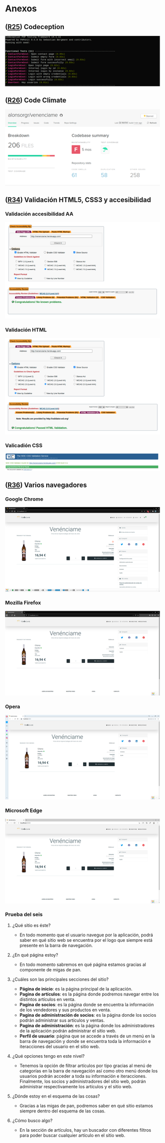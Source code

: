 # Anexos
## **([R25](https://github.com/alonsorgr/venenciame/issues/56)) Codeception**

![Tests](images/codeception.png)

## **([R26](https://github.com/alonsorgr/venenciame/issues/57)) Code Climate**
![Tests](images/code-climate.png)

## **([R34](https://github.com/alonsorgr/venenciame/issues/65)) Validación HTML5, CSS3 y accesibilidad**

### Validación accesibilidad AA
![Diagrama Clases](images/validacion-aa.png)
### Validación HTML
![Diagrama Clases](images/validacion-html.png)

### Valicadión CSS
![Diagrama Clases](images/validacion-css.png)

## **([R36](https://github.com/alonsorgr/venenciame/issues/67)) Varios navegadores**

### Google Chrome
![Diagrama Clases](images/chrome.png)

### Mozilla Firefox
![Diagrama Clases](images/firefox.png)

### Opera
![Diagrama Clases](images/opera.png)

### Microsoft Edge
![Diagrama Clases](images/edge.png)
### Prueba del seis

1. ¿Qué sitio es éste?
    - En todo momento que el usuario navegue por la aplicación, podrá saber en qué sitio web se encuentra por el logo que siempre está presente en la barra de navegación.

2. ¿En qué página estoy?
    - En todo momento sabremos en qué página estamos gracias al componente de migas de pan.

3. ¿Cuáles son las principales secciones del sitio?
    - **Página de inicio**: es la página principal de la aplicación.
    - **Pagina de artículos**: es la página donde podremos navegar entre los distintos artículos en venta.
    - **Pagina de socios**: es la página donde se encuentra la información de los vendedores y sus productos en venta.
    - **Pagina de administración de socios**: es la página donde los socios podrán administrar sus artículos y ventas.
    - **Pagina de administración**: es la página donde los administradores de la aplicación podrán administrar el sitio web.
    - **Perfil de usuario**: página que se accede a través de un menú en la barra de navegación y donde se encuentra toda la información e iteracciones del usuario en el sitio web.

4. ¿Qué opciones tengo en este nivel?
    -   Tenemos la opción de filtrar artículos por tipo gracias al menú de categorías en la barra de navegación así como otro menú donde los usuarios podrán acceder a toda su información e iteracciones.
    Finalmente, los socios y administradores del sitio web, podrán administrar respectivamente los artículos y el sitio web.

5. ¿Dónde estoy en el esquema de las cosas?
    - Gracias a las migas de pan, podremos saber en qué sitio estamos siempre dentro del esquema de las cosas.

6. ¿Cómo busco algo?
    - En la sección de artículos, hay un buscador con diferentes filtros para poder buscar cualquier artículo en el sitio web.